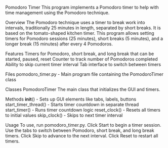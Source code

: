 Pomodoro Timer
This program implements a Pomodoro timer to help with time management using the Pomodoro technique.

Overview
The Pomodoro technique uses a timer to break work into intervals, traditionally 25 minutes in length, separated by short breaks. It is based on the tomato-shaped kitchen timer. This program allows setting timers for Pomodoro sessions (25 minutes), short breaks (5 minutes), and a longer break (15 minutes) after every 4 Pomodoros.

Features
    Timers for Pomodoro, short break, and long break that can be started, paused, reset
    Counter to track number of Pomodoros completed
    Ability to skip current timer interval
    Tab interface to switch between timers

Files
    pomodoro_timer.py - Main program file containing the PomodoroTimer class

Classes
PomodoroTimer
    The main class that initializes the GUI and timers.

Methods
    __init__() - Sets up GUI elements like tabs, labels, buttons
    start_timer_thread() - Starts timer countdown in separate thread
    start_timer() - Runs timer countdown logic
    reset_clock() - Resets all timers to initial values
    skip_clock() - Skips to next timer interval

Usage
To use, run pomodoro_timer.py. Click Start to begin a timer session. Use the tabs to switch between Pomodoro, short break, and long break timers. Click Skip to advance to the next interval. Click Reset to restart all timers.